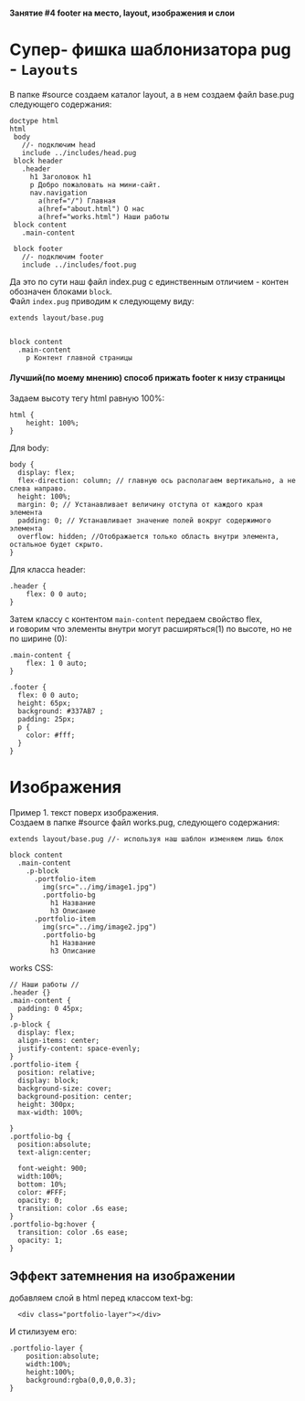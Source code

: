 ####  Занятие #4 footer на место, layout, изображения и слои

# Супер- фишка шаблонизатора pug - `Layouts`  
 В папке #source создаем каталог layout, а в нем создаем файл base.pug следующего содержания:  
 ```
doctype html
html
  body
    //- подключим head
    include ../includes/head.pug
  block header
    .header
      h1 Заголовок h1
      p Добро пожаловать на мини-сайт.
      nav.navigation
        a(href="/") Главная
        a(href="about.html") О нас
        a(href="works.html") Наши работы
  block content
    .main-content

  block footer
    //- подключим footer
    include ../includes/foot.pug
 ```  
 
 Да это по сути наш файл index.pug с единственным отличием - контен обозначен блоками `block`.  
 Файл `index.pug` приводим к следующему виду:  
```
extends layout/base.pug


block content
  .main-content
    p Контент главной страницы
```  





#### Лучший(по моему мнению) способ прижать footer к низу страницы

Задаем высоту тегу html  равную 100%:

```
html {
    height: 100%;
}

```  
 Для body:  

```
body {
  display: flex;
  flex-direction: column; // главную ось располагаем вертикально, а не слева направо.
  height: 100%;
  margin: 0; // Устанавливает величину отступа от каждого края элемента
  padding: 0; // Устанавливает значение полей вокруг содержимого элемента
  overflow: hidden; //Отображается только область внутри элемента, остальное будет скрыто.
}

```  
Для класса header:  

```
.header {
    flex: 0 0 auto;
}

```  
Затем классу с контентом `main-content` передаем свойство flex,   
и говорим что элементы внутри могут расширяться(1) по высоте, но не по ширине (0):

```
.main-content {
    flex: 1 0 auto;
}
```  
```
.footer {
  flex: 0 0 auto;
  height: 65px;
  background: #337AB7 ;
  padding: 25px;
  p {
    color: #fff;
  }
}

```  


#  Изображения

Пример 1. текст поверх изображения.  
Создаем в папке #source файл works.pug, следующего содержания:  
```
extends layout/base.pug //- используя наш шаблон изменяем лишь блок 

block content
  .main-content
    .p-block
      .portfolio-item
        img(src="../img/image1.jpg")
        .portfolio-bg
          h1 Название
          h3 Описание
      .portfolio-item
        img(src="../img/image2.jpg")
        .portfolio-bg
          h1 Название
          h3 Описание
```  
works CSS:  
```
// Наши работы //
.header {}
.main-content {
  padding: 0 45px;
}
.p-block {
  display: flex;
  align-items: center;
  justify-content: space-evenly;
}
.portfolio-item {
  position: relative;
  display: block;
  background-size: cover;
  background-position: center;
  height: 300px;
  max-width: 100%;

}
.portfolio-bg {
  position:absolute;
  text-align:center;

  font-weight: 900;
  width:100%;
  bottom: 10%;
  color: #FFF;
  opacity: 0;
  transition: color .6s ease;
}
.portfolio-bg:hover {
  transition: color .6s ease;
  opacity: 1;
}
```  
## Эффект затемнения на изображении  
добавляем слой в html перед классом text-bg:  

```
  <div class="portfolio-layer"></div> 
```  
И стилизуем его:  

```
.portfolio-layer {
    position:absolute;
    width:100%;
    height:100%;
    background:rgba(0,0,0,0.3);
}
```  
